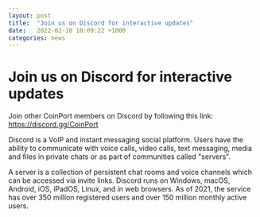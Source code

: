 ```yaml
---
layout: post
title:  "Join us on Discord for interactive updates"
date:   2022-02-10 10:09:22 +1000
categories: news
---
```


# Join us on Discord for interactive updates
 
Join other CoinPort members on Discord by following this link: <a href="https://discord.gg/mCtXsNejgg">https://discord.gg/CoinPort</a>

Discord is a VoIP and instant messaging social platform. Users have the ability to communicate with voice calls, video calls, text messaging, media and files in private chats or as part of communities called "servers".

A server is a collection of persistent chat rooms and voice channels which can be accessed via invite links. Discord runs on Windows, macOS, Android, iOS, iPadOS, Linux, and in web browsers. As of 2021, the service has over 350 million registered users and over 150 million monthly active users.
